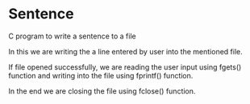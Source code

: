 # Sentence
C program to write a sentence to a file 

In this we are writing the a line entered by user into the mentioned file.

If file opened successfully, we are reading the user input using fgets() function and writing into the file using fprintf() function. 

In the end we are closing the file using fclose() function.
